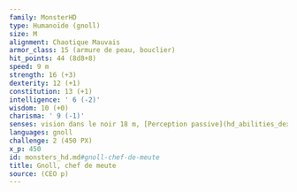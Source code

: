 ```yaml
---
family: MonsterHD
type: Humanoïde (gnoll)
size: M
alignment: Chaotique Mauvais
armor_class: 15 (armure de peau, bouclier)
hit_points: 44 (8d8+8)
speed: 9 m
strength: 16 (+3)
dexterity: 12 (+1)
constitution: 13 (+1)
intelligence: ' 6 (-2)'
wisdom: 10 (+0)
charisma: ' 9 (-1)'
senses: vision dans le noir 18 m, [Perception passive](hd_abilities_dexterity_perception_passive.md) 10
languages: gnoll
challenge: 2 (450 PX)
x_p: 450
id: monsters_hd.md#gnoll-chef-de-meute
title: Gnoll, chef de meute
source: (CEO p)
---
```


